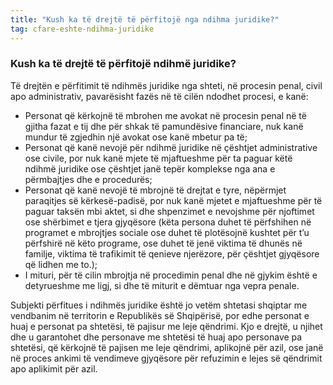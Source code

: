```yaml
---
title: "Kush ka të drejtë të përfitojë nga ndihma juridike?"
tag: cfare-eshte-ndihma-juridike
---
```


### Kush ka të drejtë të përfitojë ndihmë juridike?

Të drejtën e përfitimit të ndihmës juridike nga shteti, në procesin penal, civil apo administrativ, pavarësisht fazës në të cilën ndodhet procesi, e kanë:

* Personat që kërkojnë të mbrohen me avokat në procesin penal në të gjitha fazat e tij dhe për shkak të pamundësive financiare, nuk kanë mundur të zgjedhin një avokat ose kanë mbetur pa të;
* Personat që kanë nevojë për ndihmë juridike në çështjet administrative ose civile, por nuk kanë mjete të mjaftueshme për ta paguar këtë ndihmë juridike ose çështjet janë tepër komplekse nga ana e përmbajtjes dhe e procedurës;
* Personat që kanë nevojë të mbrojnë të drejtat e tyre, nëpërmjet paraqitjes së kërkesë-padisë, por nuk kanë mjetet e mjaftueshme për të paguar taksën mbi aktet, si dhe shpenzimet e nevojshme për njoftimet ose shërbimet e tjera gjyqësore (këta persona duhet të përfshihen në programet e mbrojtjes sociale ose duhet të plotësojnë kushtet për t’u përfshirë në këto programe, ose duhet të jenë viktima të dhunës në familje, viktima të trafikimit të qenieve njerëzore, për çështjet gjyqësore që lidhen me to.);
* I mituri, për të cilin mbrojtja në procedimin penal dhe në gjykim është e detyrueshme me ligj, si dhe të miturit e dëmtuar nga vepra penale.

Subjekti përfitues i ndihmës juridike është jo vetëm shtetasi shqiptar me vendbanim në territorin e Republikës së Shqipërisë, por edhe personat e huaj e personat pa shtetësi, të pajisur me leje qëndrimi. Kjo e drejtë, u njihet dhe u garantohet dhe personave me shtetësi të huaj apo personave pa shtetësi, që kërkojnë të pajisen me leje qëndrimi, aplikojnë për azil, ose janë në proces ankimi të vendimeve gjyqësore për refuzimin e lejes së qëndrimit apo aplikimit për azil. 
